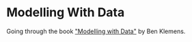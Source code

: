 # Modelling With Data
Going through the book ["Modelling with Data"](https://ben.klemens.org/pdfs/gsl_stats.pdf) by Ben Klemens.
